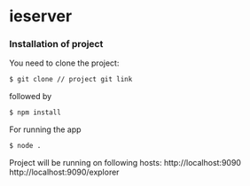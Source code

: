
# ieserver
### Installation of project

You need to clone the project:

```sh
$ git clone // project git link
```
followed by

```sh
$ npm install 
```
For running the app
```sh
$ node .
```
Project will be running on following hosts:
http://localhost:9090
http://localhost:9090/explorer
